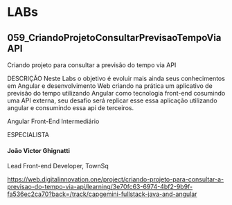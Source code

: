 # LABs

## 059_CriandoProjetoConsultarPrevisaoTempoViaAPI

Criando projeto para consultar a previsão do tempo via API

DESCRIÇÃO
Neste Labs o objetivo é evoluir mais ainda seus conhecimentos em Angular e desenvolvimento Web criando na prática um aplicativo de previsão do tempo utilizando Angular como tecnologia front-end cosumindo uma API externa, seu desafio será replicar esse essa aplicação utilizando angular e consumindo essa api de terceiros.

Angular Front-End Intermediário

ESPECIALISTA
#### João Victor Ghignatti
Lead Front-end Developer, TownSq

https://web.digitalinnovation.one/project/criando-projeto-para-consultar-a-previsao-do-tempo-via-api/learning/3e70fc63-6974-4bf2-9b9f-fa536ec2ca70?back=/track/capgemini-fullstack-java-and-angular
